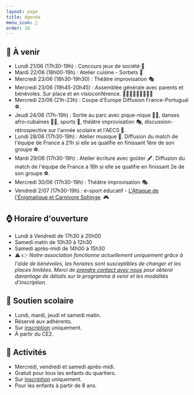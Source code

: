 ```yaml
---
layout: page
title: Agenda
menu_icon: 📅
order: 10
---
```


## 📝 À venir

* Lundi 21/06 (17h30-19h) : Concours jeux de société 🎲
* Mardi 22/06 (18h00-19h) : Atelier cuisine - Sorbets 🍨
* Mercredi 23/06 (18h30-19h30) : Théâtre improvisation 🎭
* Mercredi 23/06 (19h45-20h45) : Assemblée générale avec parents et bénévoles. Sur place et en visioconférence. 👫🧑🏿‍🤝‍🧑🏼👭👫🏿
* Mercredi 23/06 (21h-23h) : Coupe d'Europe Diffusion France-Portugual ⚽.
* Jeudi 24/06 (17h-19h) : Sortie au parc avec pique-nique 🧺🥖, danses afro-cubaines 💃🏾, sports 🏓, théâtre improvisation 🎭, discussion-rétrospective sur l'année scolaire et l'AECS 👥.
* Lundi 28/06 (17h30-19h) : Atelier musique 🎹. Diffusion du match de l'équipe de France à 21h si elle se qualifie en finissant 1ère de son groupe ⚽.
* Mardi 29/06 (17h30-19h) : Atelier écriture avec goûter 🖋️. Diffusion du match de l'équipe de France à 18h si elle se qualifie en finissant 2e de son groupe ⚽.
* Mercredi 30/06 (17h30-19h) : Théâtre improvisation 🎭.
* Vendredi 2/07 (17h30-19h) : e-sport éducatif - [L'Attaque de l'Énigmatique et Carnivore Sphinge](https://github.com/AECS-17/AECS-rpg#lattaque-de-l%C3%A9nigmatique-et-carnivore-sphinge). 🎮

## ⌚ Horaire d'ouverture

* Lundi à Vendredi de 17h30 à 20h00
* Samedi matin de 10h30 à 12h30
* Samedi après-midi de 14h00 à 15h30
* ⚠️ 👉 *Notre association fonctionne actuellement uniquement grâce à l'aide de bénévoles, les horaires sont susceptibles de changer et les places limitées. Merci de [prendre contact avec nous](#footer) pour obtenir davantage de détails sur le programme à venir et les modalités d'inscription.*

## 🎒 Soutien scolaire

* Lundi, mardi, jeudi et samedi matin.
* Réservé aux adhérents.
* Sur [inscription](#footer) uniquement.
* À partir du CE2.

## 🎨 Activités

* Mercredi, vendredi et samedi après-midi.
* Gratuit pour tous les enfants du quartiers.
* Sur [inscription](#footer) uniquement.
* Pour les enfants à partir de 8 ans.
